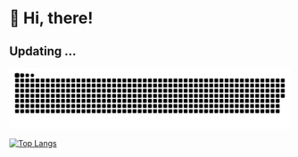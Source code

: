 <h1 align="left">👏 Hi, there!</h1>
<h2 align="left">Updating ...</h1>

![](https://raw.githubusercontent.com/ZyuanZhang/ZyuanZhang/output/github-contribution-grid-snake.svg)

[![Top Langs](https://github-readme-stats.vercel.app/api/top-langs/?username=ZyuanZhang&layout=compact)](https://github.com/ZyuanZhang/github-readme-stats)
